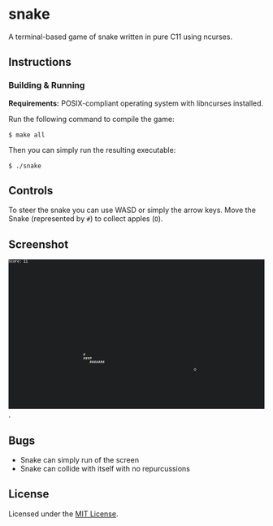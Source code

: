 # snake

A terminal-based game of snake written in pure C11 using ncurses.

## Instructions

### Building & Running

**Requirements:** POSIX-compliant operating system with libncurses installed.

Run the following command to compile the game:
```
$ make all
```
Then you can simply run the resulting executable:
```
$ ./snake
```

## Controls

To steer the snake you can use WASD or simply the arrow keys. Move the Snake (represented by `#`)
to collect apples (`O`).

## Screenshot

![screenshot of the game](screenshot.png).

## Bugs

 - Snake can simply run of the screen
 - Snake can collide with itself with no repurcussions

## License

Licensed under the [MIT License](LICENSE.md).
